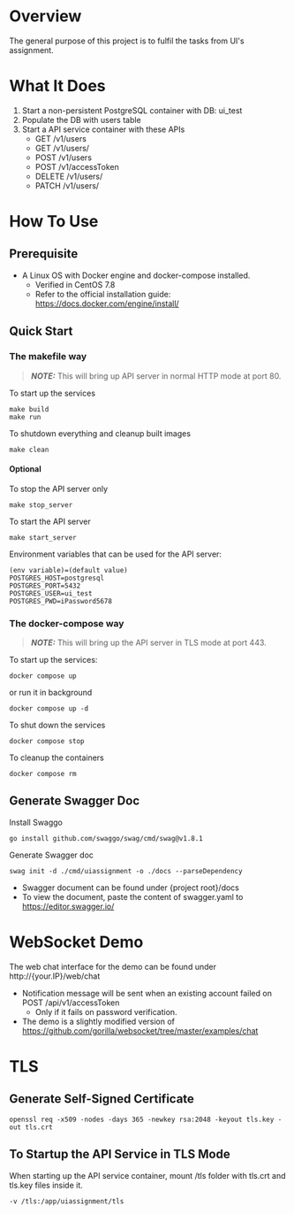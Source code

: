 # Overview
The general purpose of this project is to fulfil the tasks from UI's assignment.

# What It Does
1. Start a non-persistent PostgreSQL container with DB: ui_test
2. Populate the DB with users table
3. Start a API service container with these APIs
    - GET /v1/users
    - GET /v1/users/<account>
    - POST /v1/users
    - POST /v1/accessToken
    - DELETE /v1/users/<account>
    - PATCH /v1/users/<account>

# How To Use
## Prerequisite
* A Linux OS with Docker engine and docker-compose installed.
  - Verified in CentOS 7.8
  - Refer to the official installation guide: https://docs.docker.com/engine/install/

## Quick Start
### The makefile way
> **_NOTE:_** This will bring up API server in normal HTTP mode at port 80.

To start up the services
<pre><code>make build
make run</code></pre>
To shutdown everything and cleanup built images
<pre><code>make clean</code></pre>
#### Optional
To stop the API server only
<pre><code>make stop_server
</code></pre>
To start the API server
<pre><code>make start_server
</code></pre>
Environment variables that can be used for the API server:
<pre><code>(env variable)=(default value)
POSTGRES_HOST=postgresql
POSTGRES_PORT=5432
POSTGRES_USER=ui_test
POSTGRES_PWD=iPassword5678
</code></pre>
### The docker-compose way
> **_NOTE:_** This will bring up the API server in TLS mode at port 443.

To start up the services:
<pre><code>docker compose up
</code></pre>
or run it in background
<pre><code>docker compose up -d
</code></pre>
To shut down the services
<pre><code>docker compose stop
</code></pre>
To cleanup the containers
<pre><code>docker compose rm</code></pre>

## Generate Swagger Doc
Install Swaggo
<pre><code>go install github.com/swaggo/swag/cmd/swag@v1.8.1</code></pre>
Generate Swagger doc
<pre><code>swag init -d ./cmd/uiassignment -o ./docs --parseDependency</code></pre>
* Swagger document can be found under {project root}/docs
* To view the document, paste the content of swagger.yaml to https://editor.swagger.io/

# WebSocket Demo
The web chat interface for the demo can be found under http://{your.IP}/web/chat
* Notification message will be sent when an existing account failed on POST /api/v1/accessToken
  - Only if it fails on password verification.
* The demo is a slightly modified version of https://github.com/gorilla/websocket/tree/master/examples/chat

# TLS
## Generate Self-Signed Certificate
<pre><code>openssl req -x509 -nodes -days 365 -newkey rsa:2048 -keyout tls.key -out tls.crt</code></pre>

## To Startup the API Service in TLS Mode
When starting up the API service container, mount /tls folder with tls.crt and tls.key files inside it.
<pre><code>-v /tls:/app/uiassignment/tls</code></pre>
